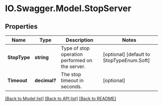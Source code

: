 # IO.Swagger.Model.StopServer
## Properties

Name | Type | Description | Notes
------------ | ------------- | ------------- | -------------
**StopType** | **string** | Type of stop operation performed on the server. | [optional] [default to StopTypeEnum.Soft]
**Timeout** | **decimal?** | The stop timeout in seconds. | [optional] 

[[Back to Model list]](../README.md#documentation-for-models) [[Back to API list]](../README.md#documentation-for-api-endpoints) [[Back to README]](../README.md)


